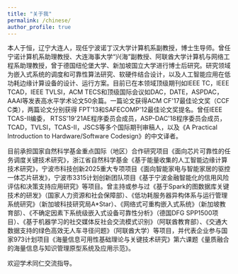 ```yaml
---
title: "关于我"
permalink: /chinese/
author_profile: true
---
```


本人于恒，辽宁大连人，现任宁波诺丁汉大学计算机系副教授，博士生导师。曾任宁诺计算机系助理教授、大连海事大学“兴海”副教授、阿联酋大学计算机与网络工程系助理教授，曾于德国纽伦堡大学、新加坡国立大学进行博士后研究。研究领域为嵌入式系统的调度和可靠性算法研究、软硬件结合设计，以及人工智能应用在低功耗边缘计算设备的设计、运行方案。目前已在本领域顶级期刊如IEEE TC，IEEE TCAD，IEEE TVLSI，ACM TECS和顶级国际会议如DAC，DATE，ASPDAC，AAAI等发表高水平学术论文50余篇。一篇论文获得ACM CF'17最佳论文奖（CCF C类），两篇论文分别获得 FPT'13和SAFECOMP'12最佳论文奖提名。曾任IEEE TCAS-II编委， RTSS'19'21AE程序委员会成员，ASP-DAC'18程序委员会成员，TCAD，TVLSI，TCAS-II，JSCS等多个国际期刊审稿人，以及《A Practical Introduction to Hardware/Software Codesign》的中文译者。

目前承担国家自然科学基金重点国际（地区）合作研究项目《面向芯片可靠性的任务调度关键技术研究》，浙江省自然科学基金《基于能量收集的人工智能边缘计算技术研究》，宁波市科技创新2025重大专项项目《面向智能家电与智能家居的驱控一体芯片研发》，宁波市3315计划创新团队项目《基于宁波金融智能化的信用风险评估和决策支持应用研究》等项目。曾主持或参与过《基于Spark的图数据库关键技术的研发》（国家人力资源和社会保障部）、《低功耗服务器异构体系与运行管理系统研究》（新加坡科技研究局A*Star）、《网络式可重构嵌入式系统》（新加坡教育部）、《不确定因素下系统级嵌入式设备可靠性分析》（德国DFG SPP1500项目）、《基于机器学习的社交媒体反社会交流模式识别》（阿联酋教育部）、《交通大数据支持的绿色高效无人车寻径问题》（阿联酋大学）等项目，并代表企业参与国家973计划项目《海量信息可用性基础理论与关键技术研究》第六课题《量质融合的海量信息与知识管理原型系统及应用示范》。

欢迎学术同仁交流指导。
